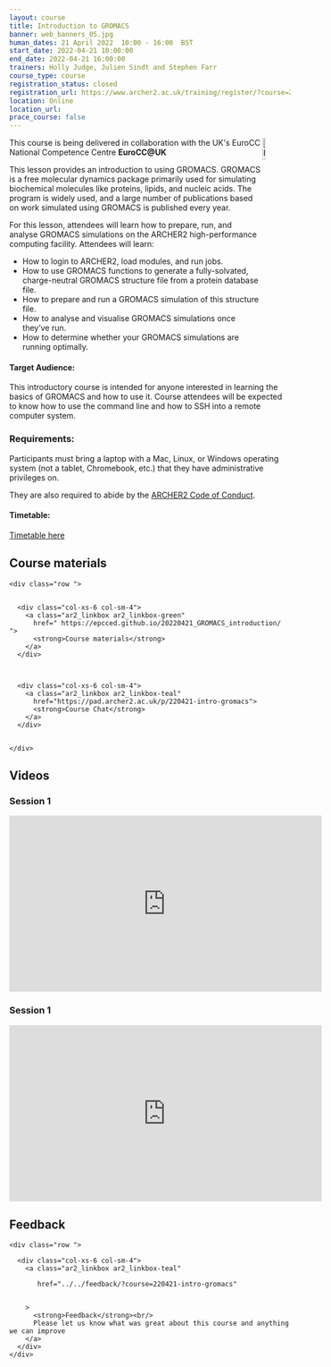 ```yaml
---
layout: course
title: Introduction to GROMACS
banner: web_banners_05.jpg 
human_dates: 21 April 2022  10:00 - 16:00  BST
start_date: 2022-04-21 10:00:00
end_date: 2022-04-21 16:00:00
trainers: Holly Judge, Julien Sindt and Stephen Farr
course_type: course
registration_status: closed
registration_url: https://www.archer2.ac.uk/training/register/?course=220421-intro-gromacs
location: Online
location_url:
prace_course: false
---
```


<img src="{{ site.baseurl }}/img/logos/euro-cc.jpg" alt="EuroCC" title="EuroCC" align="right" width="10%" />

This course is being delivered in collaboration with the UK's EuroCC National Competence Centre  **EuroCC@UK**



This lesson provides an introduction to using GROMACS. GROMACS is a free molecular dynamics package primarily used for simulating biochemical molecules like proteins, lipids, and nucleic acids. The program is widely used, and a large number of publications based on work simulated using GROMACS is published every year.

For this lesson, attendees will learn how to prepare, run, and analyse GROMACS simulations on the ARCHER2 high-performance computing facility. Attendees will learn:

- How to login to ARCHER2, load modules, and run jobs.
- How to use GROMACS functions to generate a fully-solvated, charge-neutral GROMACS structure file from a protein database file.
- How to prepare and run a GROMACS simulation of this structure file.
- How to analyse and visualise GROMACS simulations once they’ve run.
- How to determine whether your GROMACS simulations are running optimally.

#### Target Audience:

This introductory course is intended for anyone interested in learning the basics of GROMACS and how to use it. Course attendees will be expected to know how to use the command line and how to SSH into a remote computer system.


### Requirements:

Participants must bring a laptop with a Mac, Linux, or Windows operating system (not a tablet, Chromebook, etc.) that they have administrative privileges on.

They are also required to abide by the [ARCHER2  Code of Conduct](../../../about/policies/code-of-conduct.html). 


#### Timetable:

[Timetable here](https://epcced.github.io/20220421_GROMACS_introduction/#schedule)

<section id="service">



<h2><a name="materials">Course materials</a></h2>



    <div class="row ">	

		
      <div class="col-xs-6 col-sm-4">
        <a class="ar2_linkbox ar2_linkbox-green" 
          href=" https://epcced.github.io/20220421_GROMACS_introduction/  ">
          <strong>Course materials</strong>         
        </a>
      </div>
 

 
      <div class="col-xs-6 col-sm-4">
        <a class="ar2_linkbox ar2_linkbox-teal" 
          href="https://pad.archer2.ac.uk/p/220421-intro-gromacs">
          <strong>Course Chat</strong>       
        </a>
      </div>
		

 	</div>
		
		
		


 		
<h2><a name="videos">Videos</a></h2>

<h3>Session 1</h3>

<div>
	<iframe title="Video" width="560" height="315" src="https://www.youtube.com/embed/JIidBCfpzUo" frameborder="0" allow="accelerometer; autoplay; encrypted-media; gyroscope; picture-in-picture" allowfullscreen></iframe>
</div>

<h3>Session 1</h3>

<div>
	<iframe title="Video" width="560" height="315" src="https://www.youtube.com/embed/tP9c9UgHGNI" frameborder="0" allow="accelerometer; autoplay; encrypted-media; gyroscope; picture-in-picture" allowfullscreen></iframe>
</div>





<h2><a name="feedback">Feedback</a></h2>


    <div class="row ">	

      <div class="col-xs-6 col-sm-4">
        <a class="ar2_linkbox ar2_linkbox-teal" 

           href="../../feedback/?course=220421-intro-gromacs" 
 

		>
          <strong>Feedback</strong><br/>
          Please let us know what was great about this course and anything we can improve
        </a>
      </div>
    </div>
		
		

 
</section>


